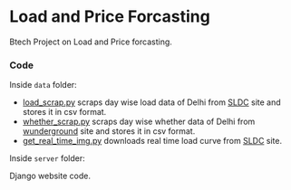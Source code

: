 # Load and Price Forcasting

Btech Project on Load and Price forcasting.

### Code

Inside `data` folder:

* [load_scrap.py](load_scrap.py) scraps day wise load data of Delhi from [SLDC](https://www.delhisldc.org/Loaddata.aspx?mode=17/01/2018) site and stores it in csv format. 
* [whether_scrap.py](whether_scrap.py) scraps day wise whether data of Delhi from [wunderground](https://www.wunderground.com/history/airport/VIDP/2017/8/1/DailyHistory.html) site and stores it in csv format.
* [get_real_time_img.py](get_real_time_img.py) downloads real time load curve from [SLDC](https://www.delhisldc.org/Loadcurve.aspx) site.

Inside `server` folder:

Django website code.

